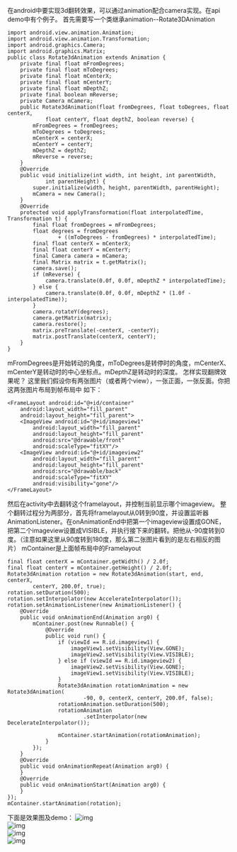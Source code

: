 在android中要实现3d翻转效果，可以通过animation配合camera实现。在api demo中有个例子。
首先需要写一个类继承animation--Rotate3DAnimation
```  
import android.view.animation.Animation;
import android.view.animation.Transformation;
import android.graphics.Camera;
import android.graphics.Matrix;
public class Rotate3dAnimation extends Animation {
	private final float mFromDegrees;
	private final float mToDegrees;
	private final float mCenterX;
	private final float mCenterY;
	private final float mDepthZ;
	private final boolean mReverse;
	private Camera mCamera;
	public Rotate3dAnimation(float fromDegrees, float toDegrees, float centerX,
			float centerY, float depthZ, boolean reverse) {
		mFromDegrees = fromDegrees;
		mToDegrees = toDegrees;
		mCenterX = centerX;
		mCenterY = centerY;
		mDepthZ = depthZ;
		mReverse = reverse;
	}
	@Override
	public void initialize(int width, int height, int parentWidth,
			int parentHeight) {
		super.initialize(width, height, parentWidth, parentHeight);
		mCamera = new Camera();
	}
	@Override
	protected void applyTransformation(float interpolatedTime, Transformation t) {
		final float fromDegrees = mFromDegrees;
		float degrees = fromDegrees
				+ ((mToDegrees - fromDegrees) * interpolatedTime);
		final float centerX = mCenterX;
		final float centerY = mCenterY;
		final Camera camera = mCamera;
		final Matrix matrix = t.getMatrix();
		camera.save();
		if (mReverse) {
			camera.translate(0.0f, 0.0f, mDepthZ * interpolatedTime);
		} else {
			camera.translate(0.0f, 0.0f, mDepthZ * (1.0f - interpolatedTime));
		}
		camera.rotateY(degrees);
		camera.getMatrix(matrix);
		camera.restore();
		matrix.preTranslate(-centerX, -centerY);
		matrix.postTranslate(centerX, centerY);
	}
}
```
mFromDegrees是开始转动的角度，mToDegrees是转停时的角度，mCenterX、mCenterY是转动时的中心坐标点。mDepthZ是转动时的深度。
怎样实现翻牌效果呢？ 这里我们假设你有两张图片（或者两个view），一张正面，一张反面。你把这两张图片布局到帧布局中 如下：
```  
<FrameLayout android:id="@+id/container"
	android:layout_width="fill_parent"
	android:layout_height="fill_parent">
	<ImageView android:id="@+id/imageview1"
		android:layout_width="fill_parent"
		android:layout_height="fill_parent"
		android:src="@drawable/front"
		android:scaleType="fitXY"/>
	<ImageView android:id="@+id/imageview2"
		android:layout_width="fill_parent"
		android:layout_height="fill_parent"
		android:src="@drawable/back"
		android:scaleType="fitXY"
		android:visibility="gone"/>
</FrameLayout>
```
然后在activity中去翻转这个framelayout，并控制当前显示哪个imageview。
整个翻转过程分为两部分，首先将framelayout从0转到90度，并设置监听器AnimationListener。在onAnimationEnd中把第一个imageview设置成GONE，把第二个imageview设置成VISIBLE，并执行接下来的翻转。把他从-90度转到0度。（注意如果这里从90度转到180度，那么第二张图片看到的是左右相反的图片）
mContainer是上面帧布局中的Framelayout
```  
final float centerX = mContainer.getWidth() / 2.0f;
final float centerY = mContainer.getHeight() / 2.0f;
Rotate3dAnimation rotation = new Rotate3dAnimation(start, end, centerX,
		centerY, 200.0f, true);
rotation.setDuration(500);
rotation.setInterpolator(new AccelerateInterpolator());
rotation.setAnimationListener(new AnimationListener() {
	@Override
	public void onAnimationEnd(Animation arg0) {
		mContainer.post(new Runnable() {
			@Override
			public void run() {
				if (viewId == R.id.imageview1) {
					imageView1.setVisibility(View.GONE);
					imageView2.setVisibility(View.VISIBLE);
				} else if (viewId == R.id.imageview2) {
					imageView2.setVisibility(View.GONE);
					imageView1.setVisibility(View.VISIBLE);
				}
				Rotate3dAnimation rotatiomAnimation = new Rotate3dAnimation(
						-90, 0, centerX, centerY, 200.0f, false);
				rotatiomAnimation.setDuration(500);
				rotatiomAnimation
						.setInterpolator(new DecelerateInterpolator());

				mContainer.startAnimation(rotatiomAnimation);
			}
		});
	}
	@Override
	public void onAnimationRepeat(Animation arg0) {
	}
	@Override
	public void onAnimationStart(Animation arg0) {
	}
});
mContainer.startAnimation(rotation);
```
下面是效果图及demo：
![img](P)  
![img](P)  
![img](P)  
![img](P)  